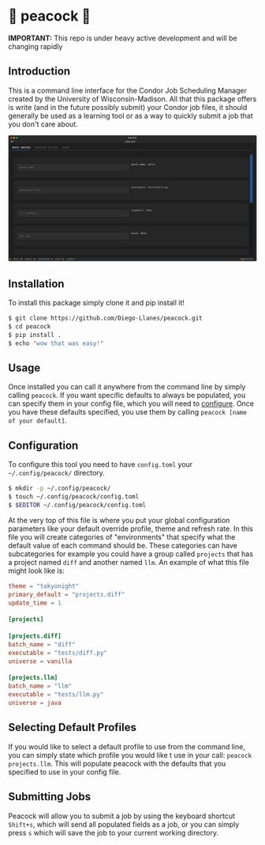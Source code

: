 # 🦚 peacock 🦚

**IMPORTANT:** This repo is under heavy active development and will be changing rapidly

## Introduction
This is a command line interface for the Condor Job Scheduling Manager created by the University of Wisconsin-Madison.
All that this package offers is write (and in the future possibly submit) your Condor job files, it should generally be used as a learning tool or as a way to quickly submit a job that you don't care about.

![demo of peacock](figs/peacock.svg "peacock demo")

## Installation
To install this package simply clone it and pip install it!
```bash
$ git clone https://github.com/Diego-Llanes/peacock.git
$ cd peacock
$ pip install .
$ echo "wow that was easy!"
```

## Usage
Once installed you can call it anywhere from the command line by simply calling `peacock`.
If you want specific defaults to always be populated, you can specify them in your config file, which you will need to [configure](#Configuration).
Once you have these defaults specified, you use them by calling `peacock [name of your default]`.

## Configuration
To configure this tool you need to have `config.toml` your `~/.config/peacock/` directory.
```bash
$ mkdir -p ~/.config/peacock/
$ touch ~/.config/peacock/config.toml
$ $EDITOR ~/.config/peacock/config.toml
```
At the very top of this file is where you put your global configuration parameters like your default override profile, theme and refresh rate.
In this file you will create categories of "environments" that specify what the default value of each command should be.
These categories can have subcategories for example you could have a group called `projects` that has a project named `diff` and another named `llm`.
An example of what this file might look like is:
```toml
theme = "tokyonight"
primary_default = "projects.diff"
update_time = 1

[projects]

[projects.diff]
batch_name = "diff"
executable = "tests/diff.py"
universe = vanilla

[projects.llm]
batch_name = "llm"
executable = "tests/llm.py"
universe = java
```

## Selecting Default Profiles

If you would like to select a default profile to use from the command line, you can simply state which profile you would like t use in your call: `peacock projects.llm`.
This will populate peacock with the defaults that you specified to use in your config file.

## Submitting Jobs

Peacock will allow you to submit a job by using the keyboard shortcut `Shift+s`, which will send all populated fields as a job, or you can simply press `s` which will save the job to your current working directory.

